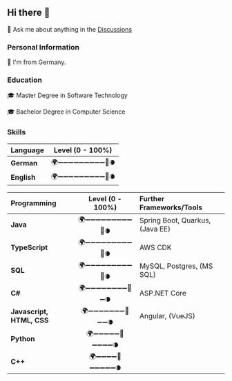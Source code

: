 ## Hi there 👋

💬 Ask me about anything in the [Discussions](https://github.com/felixsteinke/felixsteinke/discussions)

### Personal Information

🏡 I'm from Germany.

### Education

🎓 Master Degree in Software Technology

🎓 Bachelor Degree in Computer Science

### Skills

| Language    | Level (0 - 100%)               |
|:------------|:------------------------------:|
| __German__  | 🌍➖➖➖➖➖➖➖➖➖🚀🌘 |
| __English__ | 🌍➖➖➖➖➖➖➖➖➖🚀🌘 |

| Programming               | Level (0 - 100%)               | Further Frameworks/Tools        |
|:--------------------------|:------------------------------:|:--------------------------------|
| __Java__                  | 🌍➖➖➖➖➖➖➖➖➖🚀🌘 | Spring Boot, Quarkus, (Java EE) |
| __TypeScript__            | 🌍➖➖➖➖➖➖➖➖➖🚀🌘 | AWS CDK                         |
| __SQL__                   | 🌍➖➖➖➖➖➖➖➖➖🚀🌘 | MySQL, Postgres, (MS SQL)       |
| __C#__                    | 🌍➖➖➖➖➖➖➖➖🚀➖🌘 | ASP.NET Core                    |
| __Javascript, HTML, CSS__ | 🌍➖➖➖➖➖➖➖🚀➖➖🌘 | Angular, (VueJS)                |
| __Python__                | 🌍➖➖➖➖➖🚀➖➖➖➖🌘 |                                 |
| __C++__                   | 🌍➖➖➖➖🚀➖➖➖➖➖🌘 |                                 |


<!--
**felixsteinke/felixsteinke** is a ✨ _special_ ✨ repository because its `README.md` (this file) appears on your GitHub profile.

Here are some ideas to get you started:

- 🔭 I’m currently working on ...
- 🌱 I’m currently learning ...
- 👯 I’m looking to collaborate on ...
- 🤔 I’m looking for help with ...
- 💬 Ask me about ...
- 📫 How to reach me: ...
- 😄 Pronouns: ...
- ⚡ Fun fact: ...
-->
